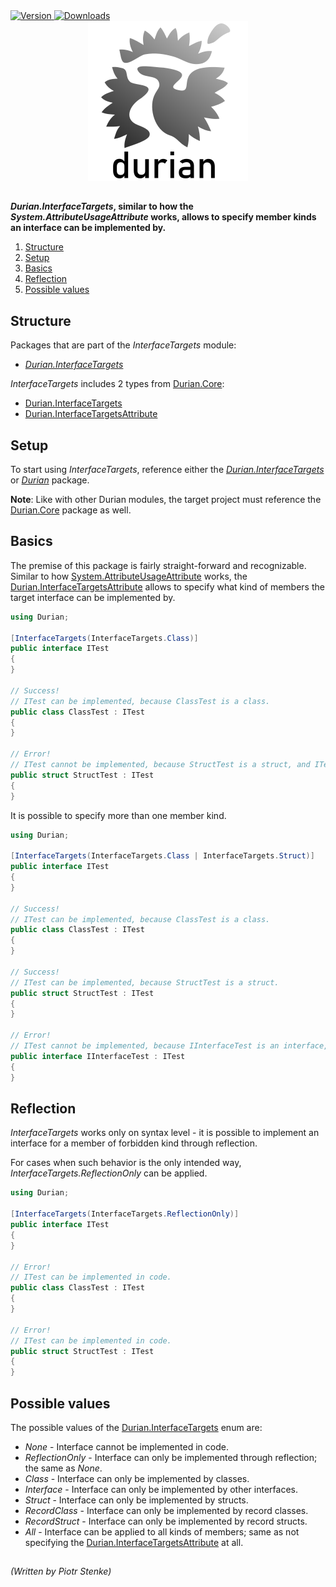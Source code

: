 <div align="left">
    <a href="https://www.nuget.org/packages/Durian.InterfaceTargets">
        <img src="https://img.shields.io/nuget/v/Durian.InterfaceTargets?color=seagreen&style=flat-square" alt="Version"/>
    </a>
    <a href="https://www.nuget.org/packages/Durian.InterfaceTargets">
        <img src="https://img.shields.io/nuget/dt/Durian.InterfaceTargets?color=blue&style=flat-square" alt="Downloads"/>
    </a> <br />
</div>

<div align="center">
        <img src="../../img/icons/Durian-256.png" alt="Durian logo"/>
</div>

##

***Durian.InterfaceTargets*, similar to how the *System.AttributeUsageAttribute* works, allows to specify member kinds an interface can be implemented by.**

1. [Structure](#structure)
2. [Setup](#setup)
3. [Basics](#basics)
4. [Reflection](#configuration)
5. [Possible values](#possible-values) 

## Structure

Packages that are part of the *InterfaceTargets* module:

 - [*Durian.InterfaceTargets*](https://www.nuget.org/packages/Durian.InterfaceTargets/)

*InterfaceTargets* includes 2 types from [Durian.Core](../Durian.Core/README.md): 

 - [Durian.InterfaceTargets](../Durian.InterfaceTargets/InterfaceTargetsProvider.cs)
 - [Durian.InterfaceTargetsAttribute](../Durian.InterfaceTargets/InterfaceTargetsAttributeProvider.cs)

## Setup

To start using *InterfaceTargets*, reference either the [*Durian.InterfaceTargets*](https://www.nuget.org/packages/Durian.InterfaceTargets/) or [*Durian*](https://www.nuget.org/packages/Durian/) package.

**Note**: 
Like with other Durian modules, the target project must reference the [Durian.Core](../Durian.Core/README.md) package as well.

## Basics

The premise of this package is fairly straight-forward and recognizable. Similar to how [System.AttributeUsageAttribute](https://docs.microsoft.com/en-us/dotnet/api/system.attributeusageattribute?view=net-5.0) works, the [Durian.InterfaceTargetsAttribute](../Durian.InterfaceTargets/InterfaceTargetsAttributeProvider.cs) allows to specify what kind of members the target interface can be implemented by.

```csharp
using Durian;

[InterfaceTargets(InterfaceTargets.Class)]
public interface ITest
{
}

// Success!
// ITest can be implemented, because ClassTest is a class.
public class ClassTest : ITest
{
}

// Error!
// ITest cannot be implemented, because StructTest is a struct, and ITest is valid only for classes.
public struct StructTest : ITest
{
}

```

It is possible to specify more than one member kind.

```csharp
using Durian;

[InterfaceTargets(InterfaceTargets.Class | InterfaceTargets.Struct)]
public interface ITest
{
}

// Success!
// ITest can be implemented, because ClassTest is a class.
public class ClassTest : ITest
{
}

// Success!
// ITest can be implemented, because StructTest is a struct.
public struct StructTest : ITest
{
}

// Error!
// ITest cannot be implemented, because IInterfaceTest is an interface, and ITest is valid only for classes or structs.
public interface IInterfaceTest : ITest
{
}

```

## Reflection

*InterfaceTargets* works only on syntax level - it is possible to implement an interface for a member of forbidden kind through reflection. 

For cases when such behavior is the only intended way, *InterfaceTargets.ReflectionOnly* can be applied.

```csharp
using Durian;

[InterfaceTargets(InterfaceTargets.ReflectionOnly)]
public interface ITest
{
}

// Error!
// ITest can be implemented in code.
public class ClassTest : ITest
{
}

// Error!
// ITest can be implemented in code.
public struct StructTest : ITest
{
}

```

## Possible values

The possible values of the [Durian.InterfaceTargets](../Durian.InterfaceTargets/InterfaceTargetsProvider.cs) enum are:

 - *None* - Interface cannot be implemented in code.
 - *ReflectionOnly* - Interface can only be implemented through reflection; the same as *None*.
 - *Class* - Interface can only be implemented by classes.
 - *Interface* - Interface can only be implemented by other interfaces.
 - *Struct* - Interface can only be implemented by structs.
 - *RecordClass* - Interface can only be implemented by record classes.
 - *RecordStruct* - Interface can only be implemented by record structs.
 - *All* - Interface can be applied to all kinds of members; same as not specifying the [Durian.InterfaceTargetsAttribute](../Durian.InterfaceTargets/InterfaceTargetsAttributeProvider.cs) at all.


##

*\(Written by Piotr Stenke\)*